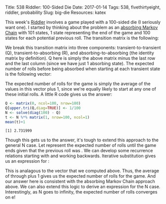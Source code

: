 Title: 538 Riddler: 100-Sided Die
Date: 2017-01-14
Tags: 538, fivethirtyeight, riddler, probability
Slug: big-die
Resources: katex

This week's [Riddler](https://fivethirtyeight.com/features/how-long-will-it-take-to-blow-out-the-birthday-candles/) involves a game played with a 100-sided die (I seriously want one).  I started by thinking about the problem as an [absorbing Markov Chain](https://en.wikipedia.org/wiki/Absorbing_Markov_chain) with 101 states, 1 state representing the end of the game and 100 states for each potential previous roll. The transition matrix is the following:
<div class="equation" data-expr="
P = \begin{bmatrix}
 & \frac{1}{100} & \frac{1}{100} & \frac{1}{100} & \cdots & \frac{1}{100} & 0 & \\[0.8em]
 & 0 & \frac{1}{100} & \frac{1}{100} & \cdots & \frac{1}{100} & \frac{1}{100} & \\[0.8em]
 & 0 & 0 & \frac{1}{100} & \cdots & \frac{1}{100} & \frac{2}{100} & \\[0.8em]
 & \vdots & \vdots & \vdots & \ddots & \vdots & \vdots \\[0.8em]
 & 0 & 0 & 0 & \cdots & \frac{1}{100} & \frac{99}{100} \\[0.8em]
 & 0 & 0 & 0 & \cdots & 0 & 1
\end{bmatrix}
"></div>

We break this transition matrix into three components: transient-to-transient (Q), transient-to-absorbing (R), and absorbing-to-absorbing (the identity matrix by definition).  Q here is simply the above matrix minus the last row and the last column (since we have just 1 absorbing state).  The expected number of rolls before being absorbed when starting at each transient state is the following vector:
<div class="equation" data-expr="t = \left( I - Q \right)^{-1} \mathbf{1}"></div>

The expected number of rolls for the game is simply the average of the values in this vector plus 1, since we're equally likely to start at any one of these initial rolls.  A little R code gives us the answer:

``` R
Q <- matrix(0, ncol=100, nrow=100)
Q[upper.tri(Q,diag=TRUE)] <- 1/100
N <- solve(diag(100) - Q)
t <- N %*% matrix(1, nrow=100, ncol=1)
mean(t)+1
```
```
[1] 2.731999
```

Though this gets us to the answer, it's tough to extend this approach to the general N case.  Let <span class="inline-equation" data-expr="E_{i}"></span> represent the expected number of rolls until the game ends given that the previous roll was <span class="inline-equation" data-expr="i"></span>. We can develop some recurrence relations starting with <span class="inline-equation" data-expr="E_{100}"></span> and working backwards.  Iterative substitution gives us an expression for <span class="inline-equation" data-expr="E_{i}"></span>:
<div class="equation" data-expr="\begin{aligned}
 E_{100} = & \frac{1}{100} E_{100} + 1 = \frac{100}{99} \\
 E_{99} = & \frac{1}{100} E_{99} + \frac{1}{100} E_{100} + 1 = \frac{1}{100} E_{99} + E_{100} = \left( \frac{100}{99} \right)^{2} \\
 E_{98} = & \frac{1}{100} E_{98} + \frac{1}{100} E_{99} + \frac{1}{100} E_{100} + 1 = \frac{1}{100} E_{98} + E_{99} = \left( \frac{100}{99} \right)^{3} \\
 \vdots \\
 E_{i} = & \left( \frac{100}{99} \right)^{100-i+1}
\end{aligned}"></div>

This is analagous to the vector <span class="inline-equation" data-expr="t"></span> that we computed above.  Thus, the average of <span class="inline-equation" data-expr="E_{1}"></span> through <span class="inline-equation" data-expr="E_{100}"></span> plus 1 gives us the expected number of rolls for the game.  And our answer here is consistent with the absorbing Markov Chain approach above.  We can also extend this logic to derive an expression for the N case.  Interestingly, as N goes to infinity, the expected number of rolls converges on e!
<div class="equation" data-expr="E = 1 + \frac{1}{100} \sum_{i=1}^{100} E_{i} = 1 + \frac{1}{100} \sum_{i=1}^{100} \left( \frac{100}{99} \right)^{i} = \left( \frac{100}{99} \right)^{100} = 2.731999"></div>
<div class="equation" data-expr="E(N) = \left( \frac{N}{N-1} \right)^{N} \rightarrow  \lim_{N \to \infty } E(N) = e = 2.718283"></div>
